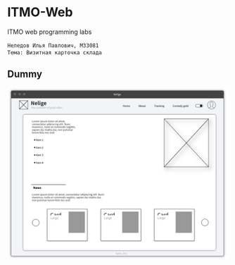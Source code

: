 # ITMO-Web

ITMO web programming labs

```
Неледов Илья Павлович, M33081
Тема: Визитная карточка склада
```

## Dummy
![](images/dummy.png)